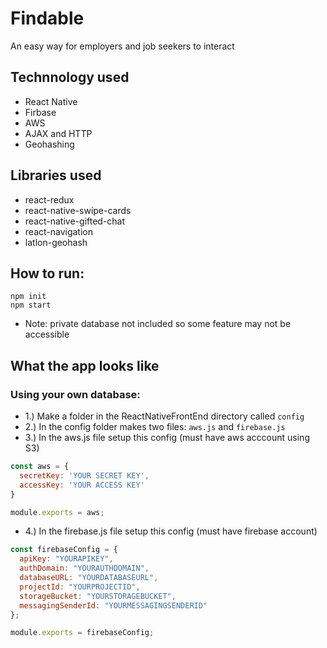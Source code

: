 # Findable

An easy way for employers and job seekers to interact


## Technnology used

- React Native
- Firbase 
- AWS
- AJAX and HTTP
- Geohashing

## Libraries used

- react-redux
- react-native-swipe-cards
- react-native-gifted-chat
- react-navigation
- latlon-geohash


## How to run: 

```
npm init
npm start
```
- Note: private database not included so some feature may not be accessible

## What the app looks like


### Using your own database: 
- 1.) Make a folder in the ReactNativeFrontEnd directory called `config`
- 2.) In the config folder makes two files: `aws.js` and `firebase.js`
- 3.) In the aws.js file setup this config (must have aws acccount using S3) 
``` js
const aws = {
  secretKey: 'YOUR SECRET KEY',
  accessKey: 'YOUR ACCESS KEY'
}

module.exports = aws;
```
- 4.) In the firebase.js file setup this config (must have firebase account)
``` js
const firebaseConfig = {
  apiKey: "YOURAPIKEY",
  authDomain: "YOURAUTHDOMAIN",
  databaseURL: "YOURDATABASEURL",
  projectId: "YOURPROJECTID",
  storageBucket: "YOURSTORAGEBUCKET",
  messagingSenderId: "YOURMESSAGINGSENDERID"
};

module.exports = firebaseConfig;
```